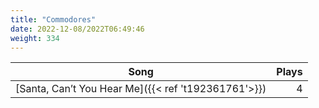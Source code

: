 ```yaml
---
title: "Commodores"
date: 2022-12-08/2022T06:49:46
weight: 334
---
```




 Song | Plays 
----- | -----:
[Santa, Can’t You Hear Me]({{< ref 't192361761'>}}) | 4
